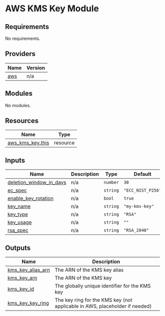 # AWS KMS Key Module

## Requirements

No requirements.

## Providers

| Name | Version |
|------|---------|
| <a name="provider_aws"></a> [aws](#provider\_aws) | n/a |

## Modules

No modules.

## Resources

| Name | Type |
|------|------|
| [aws_kms_key.this](https://registry.terraform.io/providers/hashicorp/aws/latest/docs/resources/kms_key) | resource |

## Inputs

| Name | Description | Type | Default | Required |
|------|-------------|------|---------|:--------:|
| <a name="input_deletion_window_in_days"></a> [deletion\_window\_in\_days](#input\_deletion\_window\_in\_days) | n/a | `number` | `30` | no |
| <a name="input_ec_spec"></a> [ec\_spec](#input\_ec\_spec) | n/a | `string` | `"ECC_NIST_P256"` | no |
| <a name="input_enable_key_rotation"></a> [enable\_key\_rotation](#input\_enable\_key\_rotation) | n/a | `bool` | `true` | no |
| <a name="input_key_name"></a> [key\_name](#input\_key\_name) | n/a | `string` | `"my-kms-key"` | no |
| <a name="input_key_type"></a> [key\_type](#input\_key\_type) | n/a | `string` | `"RSA"` | no |
| <a name="input_key_usage"></a> [key\_usage](#input\_key\_usage) | n/a | `string` | `""` | no |
| <a name="input_rsa_spec"></a> [rsa\_spec](#input\_rsa\_spec) | n/a | `string` | `"RSA_2048"` | no |

## Outputs

| Name | Description |
|------|-------------|
| <a name="output_kms_key_alias_arn"></a> [kms\_key\_alias\_arn](#output\_kms\_key\_alias\_arn) | The ARN of the KMS key alias |
| <a name="output_kms_key_arn"></a> [kms\_key\_arn](#output\_kms\_key\_arn) | The ARN of the KMS key |
| <a name="output_kms_key_id"></a> [kms\_key\_id](#output\_kms\_key\_id) | The globally unique identifier for the KMS key |
| <a name="output_kms_key_key_ring"></a> [kms\_key\_key\_ring](#output\_kms\_key\_key\_ring) | The key ring for the KMS key (not applicable in AWS, placeholder if needed) |
